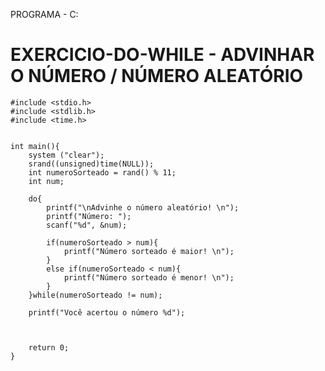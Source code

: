 PROGRAMA - C: 
# EXERCICIO-DO-WHILE - ADVINHAR O NÚMERO / NÚMERO ALEATÓRIO

    
    #include <stdio.h>
    #include <stdlib.h>
    #include <time.h>


    int main(){
        system ("clear");
        srand((unsigned)time(NULL));
        int numeroSorteado = rand() % 11;
        int num;
        
        do{
            printf("\nAdvinhe o número aleatório! \n");
            printf("Número: ");
            scanf("%d", &num);
        
            if(numeroSorteado > num){
                printf("Número sorteado é maior! \n");
            }
            else if(numeroSorteado < num){
                printf("Número sorteado é menor! \n");
            }
        }while(numeroSorteado != num);
        
        printf("Você acertou o número %d");
        
        
    
        return 0;
    }
